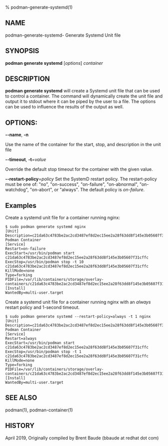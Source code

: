 % podman-generate-systemd(1)

## NAME
podman-generate-systemd- Generate Systemd Unit file

## SYNOPSIS
**podman generate systemd** [*options*] *container*

## DESCRIPTION
**podman generate systemd** will create a Systemd unit file that can be used to control a container.  The
command will dynamically create the unit file and output it to stdout where it can be piped by the user
to a file.  The options can be used to influence the results of the output as well.


## OPTIONS:

**--name**, **-n**

Use the name of the container for the start, stop, and description in the unit file

**--timeout**, **-t**=*value*

Override the default stop timeout for the container with the given value.

**--restart-policy**=*policy*
Set the SystemD restart policy.  The restart-policy must be one of: "no", "on-success", "on-failure", "on-abnormal",
"on-watchdog", "on-abort", or "always".  The default policy is *on-failure*.

## Examples
Create a systemd unit file for a container running nginx:

```
$ sudo podman generate systemd nginx
[Unit]
Description=c21da63c4783be2ac2cd3487ef8d2ec15ee2a28f63dd8f145e3b05607f31cffc Podman Container
[Service]
Restart=on-failure
ExecStart=/usr/bin/podman start c21da63c4783be2ac2cd3487ef8d2ec15ee2a28f63dd8f145e3b05607f31cffc
ExecStop=/usr/bin/podman stop -t 10 c21da63c4783be2ac2cd3487ef8d2ec15ee2a28f63dd8f145e3b05607f31cffc
KillMode=none
Type=forking
PIDFile=/var/lib/containers/storage/overlay-containers/c21da63c4783be2ac2cd3487ef8d2ec15ee2a28f63dd8f145e3b05607f31cffc/userdata/c21da63c4783be2ac2cd3487ef8d2ec15ee2a28f63dd8f145e3b05607f31cffc.pid
[Install]
WantedBy=multi-user.target
```

Create a systemd unit file for a container running nginx with an *always* restart policy and 1-second timeout.
```
$ sudo podman generate systemd --restart-policy=always -t 1 nginx
[Unit]
Description=c21da63c4783be2ac2cd3487ef8d2ec15ee2a28f63dd8f145e3b05607f31cffc Podman Container
[Service]
Restart=always
ExecStart=/usr/bin/podman start c21da63c4783be2ac2cd3487ef8d2ec15ee2a28f63dd8f145e3b05607f31cffc
ExecStop=/usr/bin/podman stop -t 1 c21da63c4783be2ac2cd3487ef8d2ec15ee2a28f63dd8f145e3b05607f31cffc
KillMode=none
Type=forking
PIDFile=/var/lib/containers/storage/overlay-containers/c21da63c4783be2ac2cd3487ef8d2ec15ee2a28f63dd8f145e3b05607f31cffc/userdata/c21da63c4783be2ac2cd3487ef8d2ec15ee2a28f63dd8f145e3b05607f31cffc.pid
[Install]
WantedBy=multi-user.target
```

## SEE ALSO
podman(1), podman-container(1)

## HISTORY
April 2019, Originally compiled by Brent Baude (bbaude at redhat dot com)
